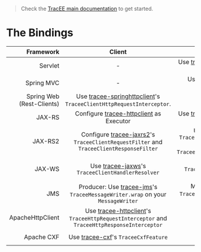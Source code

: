 > Check the [TracEE main documentation](/README.md) to get started.

# The Bindings


| Framework                   | Client | Server / Container |
| ---------------------------:|:------:|:---------:|
| Servlet                     | - | Use [tracee-servlet](servlet/) as a servlet filter. |
| Spring MVC                  | - | Use [tracee-springmvc](springmvc/)'s `TraceeInterceptor`. |
| Spring Web (Rest-Clients)   | Use [tracee-springhttpclient](springhttpclient/)'s `TraceeClientHttpRequestInterceptor`. | - |
| JAX-RS                      | Configure [tracee-httpclient](httpclient/) as Executor | Use [tracee-servlet](servlet/) as a servlet filter. |
| JAX-RS2                     | Configure [tracee-jaxrs2](jaxrs2/)'s `TraceeClientRequestFilter` and `TraceeClientResponseFilter` | Use [tracee-jaxrs2](jaxrs2/)'s `TraceeContainerRequestFilter` and `TraceeContainerResponseFilter`. |
| JAX-WS                      | Use [tracee-jaxws](jaxws/)'s `TraceeClientHandlerResolver` | Use [tracee-jaxws](jaxws/)'s `TraceeHandlerChain.xml` as `@HandlerChain`. |
| JMS                         | Producer: Use [tracee-jms](jms/)'s `TraceeMessageWriter.wrap` on your `MessageWriter` | MDB: Use [trace-jms](jms/)'s `TraceeMessageListener` as EJB interceptor. |
| ApacheHttpClient            | Use [tracee-httpclient](httpclient/)'s `TraceeHttpRequestInterceptor` and `TraceeHttpResponseInterceptor` | - |
| Apache CXF                  | Use [tracee-cxf](cxf/)'s `TraceeCxfFeature` | Use [tracee-cxf](cxf/)'s `TraceeCxfFeature` |
